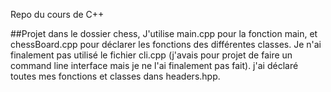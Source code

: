 Repo du cours de C++

##Projet dans le dossier chess, 
J'utilise main.cpp pour la fonction main, et chessBoard.cpp pour déclarer les fonctions des différentes classes. Je n'ai finalement pas utilisé le fichier cli.cpp (j'avais pour projet de faire un command line interface mais je ne l'ai finalement pas fait). j'ai déclaré toutes mes fonctions et classes dans headers.hpp.
